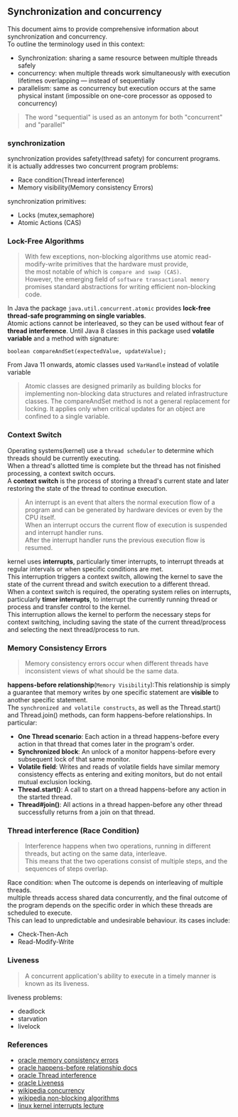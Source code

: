 ## Synchronization and concurrency   
This document aims to provide comprehensive information about synchronization and concurrency.   
To outline the terminology used in this context:
- Synchronization: sharing a same resource between multiple threads safely
- concurrency: when multiple threads work simultaneously with execution lifetimes overlapping — instead of sequentially
- parallelism: same as concurrency but execution occurs at the same physical instant (impossible on one-core processor as opposed to concurrency)

>The word "sequential" is used as an antonym for both "concurrent" and "parallel"   

### synchronization   
synchronization provides safety(thread safety) for concurrent programs.      
it is actually addresses two concurrent program problems:
- Race condition(Thread interference)
- Memory visibility(Memory consistency Errors)

synchronization primitives:
- Locks (mutex,semaphore)
- Atomic Actions (CAS) 
### Lock-Free Algorithms   
>With few exceptions, non-blocking algorithms use atomic read-modify-write primitives that the hardware must provide,      
> the most notable of which is `compare and swap (CAS)`.    
> However, the emerging field of `software transactional memory` promises standard abstractions for writing efficient non-blocking code.

In Java the package `java.util.concurrent.atomic` provides **lock-free thread-safe programming on single variables**.   
Atomic actions cannot be interleaved, so they can be used without fear of **thread interference**.
Until Java 8 classes in this package used **volatile variable** and a method with signature:
```
boolean compareAndSet(expectedValue, updateValue);
```
From Java 11 onwards, atomic classes used `VarHandle` instead of volatile variable  

>Atomic classes are designed primarily as building blocks for implementing non-blocking data structures and related infrastructure classes. 
>The compareAndSet method is not a general replacement for locking. 
>It applies only when critical updates for an object are confined to a single variable.   

### Context Switch   
Operating systems(kernel) use a `thread scheduler` to determine which threads should be currently executing.   
When a thread's allotted time is complete  but the thread has not finished processing, a context switch occurs.   
A **context switch** is the process of storing a thread's current state and later restoring the state of the thread to continue execution.    
>An interrupt is an event that alters the normal execution flow of a program and can be generated by hardware devices or even by the CPU itself.   
> When an interrupt occurs the current flow of execution is suspended and interrupt handler runs.    
> After the interrupt handler runs the previous execution flow is resumed.   

kernel uses **interrupts**, particularly timer interrupts, to interrupt threads at regular intervals or when specific conditions are met.    
This interruption triggers a context switch, allowing the kernel to save the state of the current thread and switch execution to a different thread.   
When a context switch is required, the operating system relies on interrupts, particularly **timer interrupts**, to interrupt the currently running thread or process and transfer control to the kernel.    
This interruption allows the kernel to perform the necessary steps for context switching, including saving the state of the current thread/process and selecting the next thread/process to run.   

### Memory Consistency Errors   
>Memory consistency errors occur when different threads have inconsistent views of what should be the same data.   

**happens-before relationship**(`Memory Visibility`):This relationship is simply a guarantee that memory writes by one specific statement are **visible** to another specific statement.       
The `synchronized and volatile constructs`, as well as the Thread.start() and Thread.join() methods, can form happens-before relationships. In particular:   
- **One Thread scenario**: Each action in a thread happens-before every action in that thread that comes later in the program's order.   
- **Synchronized block**: An unlock of a monitor happens-before every subsequent lock of that same monitor.   
- **Volatile field**: Writes and reads of volatile fields have similar memory consistency effects as entering and exiting monitors, but do not entail mutual exclusion locking.
- **Thread.start()**: A call to start on a thread happens-before any action in the started thread.
- **Thread#join()**: All actions in a thread happen-before any other thread successfully returns from a join on that thread.    

### Thread interference (Race Condition)   
>Interference happens when two operations, running in different threads, but acting on the same data, interleave.   
>This means that the two operations consist of multiple steps, and the sequences of steps overlap.   

Race condition: when The outcome is depends on interleaving of multiple threads.   
multiple threads access shared data concurrently, and the final outcome of the program depends on the specific order in which these threads are scheduled to execute.   
This can lead to unpredictable and undesirable behaviour.
its cases include:
- Check-Then-Ach
- Read-Modify-Write
### Liveness   
>A concurrent application's ability to execute in a timely manner is known as its liveness.     

liveness problems:   
- deadlock
- starvation
- livelock
### References
- [oracle memory consistency errors](https://docs.oracle.com/javase/tutorial/essential/concurrency/memconsist.html)    
- [oracle happens-before relationship docs](https://docs.oracle.com/javase/8/docs/api/java/util/concurrent/package-summary.html#MemoryVisibility)   
- [oracle Thread interference](https://docs.oracle.com/javase/tutorial/essential/concurrency/interfere.html)
- [oracle Liveness](https://docs.oracle.com/javase/tutorial/essential/concurrency/liveness.html)
- [wikipedia concurrency](https://en.wikipedia.org/wiki/Concurrent_computing)
- [wikipedia non-blocking algorithms](https://en.wikipedia.org/wiki/Non-blocking_algorithm)
- [linux kernel interrupts lecture](https://linux-kernel-labs.github.io/refs/heads/master/lectures/interrupts.html)   
